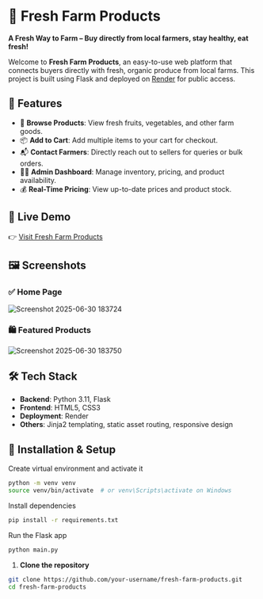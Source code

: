 # 🥬 Fresh Farm Products

**A Fresh Way to Farm – Buy directly from local farmers, stay healthy, eat fresh!**

Welcome to **Fresh Farm Products**, an easy-to-use web platform that connects buyers directly with fresh, organic produce from local farms. This project is built using Flask and deployed on [Render](https://fresh-farm.onrender.com) for public access.

## 🌟 Features

- 🛒 **Browse Products**: View fresh fruits, vegetables, and other farm goods.
- 📦 **Add to Cart**: Add multiple items to your cart for checkout.
- 📬 **Contact Farmers**: Directly reach out to sellers for queries or bulk orders.
- 🧑‍💼 **Admin Dashboard**: Manage inventory, pricing, and product availability.
- 💰 **Real-Time Pricing**: View up-to-date prices and product stock.

## 🚀 Live Demo

👉 [Visit Fresh Farm Products](https://fresh-farm.onrender.com)

## 🖼️ Screenshots

### ✅ Home Page
![Screenshot 2025-06-30 183724](https://github.com/user-attachments/assets/1081f54b-aabe-48fa-aa5c-a77f9d4a0ab3)

### 🛍️ Featured Products
![Screenshot 2025-06-30 183750](https://github.com/user-attachments/assets/e530d5f1-5e29-408d-8102-ad6caa33ee48)

## 🛠️ Tech Stack

- **Backend**: Python 3.11, Flask
- **Frontend**: HTML5, CSS3
- **Deployment**: Render
- **Others**: Jinja2 templating, static asset routing, responsive design

## 🧰 Installation & Setup
Create virtual environment and activate it
```bash
python -m venv venv
source venv/bin/activate  # or venv\Scripts\activate on Windows
```

Install dependencies
```bash
pip install -r requirements.txt
```

Run the Flask app
```bash
python main.py
```

1. **Clone the repository**

```bash
git clone https://github.com/your-username/fresh-farm-products.git
cd fresh-farm-products
